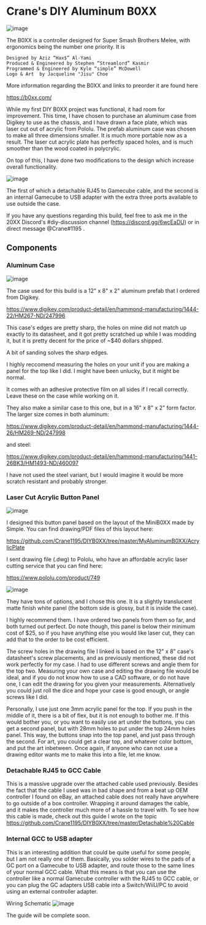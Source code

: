# Crane's DIY Aluminum B0XX
![image](https://i.imgur.com/u44Nq8T.jpg)

The B0XX is a controller designed for Super Smash Brothers Melee, with ergonomics being the number one priority. It is

    Designed by Aziz “Hax$” Al-Yami
    Produced & Engineered by Stephen “Streamlord” Kasmir
    Programmed & Engineered by Kyle “simple” McDowell
    Logo & Art  by Jacqueline "Jisu" Choe

More information regarding the B0XX and links to preorder it are found here

https://b0xx.com/

While my first DIY B0XX project was functional, it had room for improvement. This time, I have chosen to purchase an aluminum case from Digikey to use as the chassis, and I have drawn a face plate, which was laser cut out of acrylic from Pololu. The prefab aluminum case was chosen to make all three dimensions smaller. It is much more portable now as a result. The laser cut acrylic plate has perfectly spaced holes, and is much smoother than the wood coated in polycrylic.

On top of this, I have done two modifications to the design which increase overall functionality.

![image](https://i.imgur.com/LMoBayj.jpg)

The first of which a detachable RJ45 to Gamecube cable, and the second is an internal Gamecube to USB adapter with the extra three ports available to use outside the case.

If you have any questions regarding this build, feel free to ask me in the 20XX Discord's #diy-discussion channel (https://discord.gg/6wcEaDU) or in direct message @Crane#1195 .

## Components

### Aluminum Case
![image](https://i.imgur.com/7dGkZdS.jpg)

The case used for this build is a 12" x 8" x 2" aluminum prefab that I ordered from Digikey.

https://www.digikey.com/product-detail/en/hammond-manufacturing/1444-22/HM267-ND/247996

This case's edges are pretty sharp, the holes on mine did not match up exactly to its datasheet, and it got pretty scratched up while I was modding it, but it is pretty decent for the price of ~$40 dollars shipped.

A bit of sanding solves the sharp edges.

I highly reccomend measuring the holes on your unit if you are making a panel for the top like I did. I might have been unlucky, but it might be normal.

It comes with an adhesive protective film on all sides if I recall correctly. Leave these on the case while working on it.

They also make a similar case to this one, but in a 16" x 8" x 2" form factor. The larger size comes in both aluminum:

https://www.digikey.com/product-detail/en/hammond-manufacturing/1444-26/HM269-ND/247998

and steel:

https://www.digikey.com/product-detail/en/hammond-manufacturing/1441-26BK3/HM1493-ND/460097

I have not used the steel variant, but I would imagine it would be more scratch resistant and probably stronger.

### Laser Cut Acrylic Button Panel
![image](https://i.imgur.com/0ZhgDX8.jpg)

I designed this button panel based on the layout of the MiniB0XX made by Simple. You can find drawing/PDF files of this layout here:

https://github.com/Crane1195/DIYB0XX/tree/master/MyAluminumB0XX/AcrylicPlate

I sent drawing file (.dwg) to Pololu, who have an affordable acrylic laser cutting service that you can find here:

https://www.pololu.com/product/749

![image](https://i.imgur.com/Cc4ZUtd.png)

They have tons of options, and I chose this one. It is a slightly translucent matte finish white panel (the bottom side is glossy, but it is inside the case).

I highly recommend them. I have ordered two panels from them so far, and both turned out perfect. Do note though, this panel is below their minimum cost of $25, so if you have anything else you would like laser cut, they can add that to the order to be cost efficient.

The screw holes in the drawing file I linked is based on the 12" x 8" case's datasheet's screw placements, and as previously mentioned, these did not work perfectly for my case. I had to use different screws and angle them for the top two. Measuring your own case and editing the drawing file would be ideal, and if you do not know how to use a CAD software, or do not have one, I can edit the drawing for you given your measurements. Alternatively you could just roll the dice and hope your case is good enough, or angle screws like I did.

Personally, I use just one 3mm acrylic panel for the top. If you push in the middle of it, there is a bit of flex, but it is not enough to bother me. If this would bother you, or you want to easily use art under the buttons, you can get a second panel, but with 28mm holes to put under the top 24mm holes panel. This way, the buttons snap into the top panel, and just pass through the second. For art, you could get a clear top, and whatever color bottom, and put the art inbetween. Once again, if anyone who can not use a drawing editor wants me to make this into a file, let me know.

### Detachable RJ45 to GCC Cable
This is a massive upgrade over the attached cable used previously. Besides the fact that the cable I used was in bad shape and from a beat up OEM controller I found on eBay, an attached cable does not really have anywhere to go outside of a box controller. Wrapping it around damages the cable, and it makes the controller much more of a hassle to travel with. To see how this cable is made, check out this guide I wrote on the topic https://github.com/Crane1195/DIYB0XX/tree/master/Detachable%20Cable

### Internal GCC to USB adapter
This is an interesting addition that could be quite useful for some people, but I am not really one of them. Basically, you solder wires to the pads of a GC port on a Gamecube to USB adapter, and route those to the same lines of your normal GCC cable. What this means is that you can use the controller like a normal Gamecube controller with the RJ45 to GCC cable, or you can plug the GC adapters USB cable into a Switch/WiiU/PC to avoid using an external controller adapter.





Wiring Schematic
![image](https://camo.githubusercontent.com/e8696673eb8698e2e7a6e50c574682dc869a7e0e/68747470733a2f2f692e696d6775722e636f6d2f7a346f5a50324f2e6a7067)


The guide will be complete soon.
